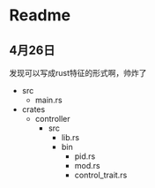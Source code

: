 # Readme

## 4月26日

发现可以写成rust特征的形式啊，帅炸了

- src
  - main.rs
- crates
  - controller
    - src
      - lib.rs
      - bin
        - pid.rs
        - mod.rs
        - control_trait.rs
